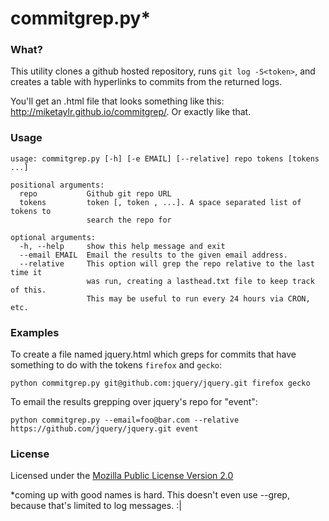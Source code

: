 # commitgrep.py*

### What?

This utility clones a github hosted repository, runs `git log -S<token>`, and creates a table with hyperlinks to commits from the returned logs.

You'll get an .html file that looks something like this: http://miketaylr.github.io/commitgrep/. Or exactly like that.

### Usage
```
usage: commitgrep.py [-h] [-e EMAIL] [--relative] repo tokens [tokens ...]

positional arguments:
  repo           Github git repo URL
  tokens         token [, token , ...]. A space separated list of tokens to
                 search the repo for

optional arguments:
  -h, --help     show this help message and exit
  --email EMAIL  Email the results to the given email address.
  --relative     This option will grep the repo relative to the last    time it
                 was run, creating a lasthead.txt file to keep track of this.
                 This may be useful to run every 24 hours via CRON, etc.
```

### Examples

To create a file named jquery.html which greps for commits that have something to do with the tokens `firefox` and `gecko`:

`python commitgrep.py git@github.com:jquery/jquery.git firefox gecko`

To email the results grepping over jquery's repo for "event":

`python commitgrep.py --email=foo@bar.com --relative https://github.com/jquery/jquery.git event`

### License

Licensed under the [Mozilla Public License Version 2.0](http://www.mozilla.org/MPL/2.0/)

*coming up with good names is hard. This doesn't even use --grep, because that's limited to log messages. :|
